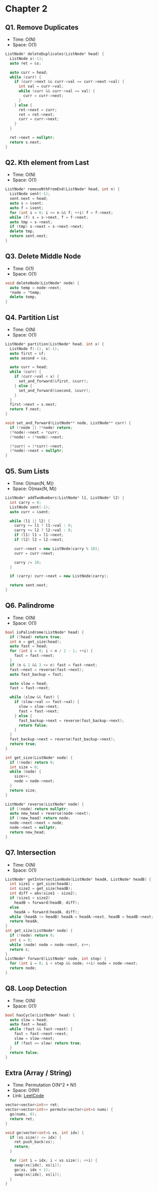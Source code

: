 # Chapter 2

## Q1. Remove Duplicates

- Time: O(N)
- Space: O(1)

```cpp
ListNode* deleteDuplicates(ListNode* head) {
  ListNode s(-1);
  auto ret = &s;

  auto curr = head;
  while (curr) {
    if (curr->next && curr->val == curr->next->val) {
      int val = curr->val;
      while (curr && curr->val == val) {
        curr = curr->next;
      }
    } else {
      ret->next = curr;
      ret = ret->next;
      curr = curr->next;
    }
  }

  ret->next = nullptr;
  return s.next;
}
```

## Q2. Kth element from Last

- Time: O(N)
- Space: O(1)

```cpp
ListNode* removeNthFromEnd(ListNode* head, int n) {
  ListNode sent(-1);
  sent.next = head;
  auto s = &sent;
  auto f = &sent;
  for (int i = 0; i <= n && f; ++i) f = f->next;
  while (f) s = s->next, f = f->next;
  auto tmp = s->next;
  if (tmp) s->next = s->next->next;
  delete tmp;
  return sent.next;
}
```

## Q3. Delete Middle Node

- Time: O(1)
- Space: O(1)

```cpp
void deleteNode(ListNode* node) {
  auto temp = node->next;
  *node = *temp;
  delete temp;
}
```

## Q4. Partition List

- Time: O(N)
- Space: O(1)

```cpp
ListNode* partition(ListNode* head, int x) {
  ListNode f(-1), s(-1);
  auto first = &f;
  auto second = &s;

  auto curr = head;
  while (curr) {
    if (curr->val < x) {
      set_and_forward(&first, &curr);
    } else {
      set_and_forward(&second, &curr);
    }
  }
  first->next = s.next;
  return f.next;
}

void set_and_forward(ListNode** node, ListNode** curr) {
  if (!node || !*node) return;
  (*node)->next = *curr;
  (*node) = (*node)->next;

  (*curr) = (*curr)->next;
  (*node)->next = nullptr;
}
```

## Q5. Sum Lists

- Time: O(max(N, M))
- Space: O(max(N, M))

```cpp
ListNode* addTwoNumbers(ListNode* l1, ListNode* l2) {
  int carry = 0;
  ListNode sent(-1);
  auto curr = &sent;

  while (l1 || l2) {
    carry += l1 ? l1->val : 0;
    carry += l2 ? l2->val : 0;
    if (l1) l1 = l1->next;
    if (l2) l2 = l2->next;

    curr->next = new ListNode(carry % 10);
    curr = curr->next;

    carry /= 10;
  }

  if (carry) curr->next = new ListNode(carry);

  return sent.next;
}
```

## Q6. Palindrome

- Time: O(N)
- Space: O(1)

```cpp
bool isPalindrome(ListNode* head) {
  if (!head) return true;
  int n = get_size(head);
  auto fast = head;
  for (int i = 0; i < n / 2 - 1; ++i) {
    fast = fast->next;
  }
  if (n & 1 && 3 <= n) fast = fast->next;
  fast->next = reverse(fast->next);
  auto fast_backup = fast;

  auto slow = head;
  fast = fast->next;

  while (slow && fast) {
    if (slow->val == fast->val) {
      slow = slow->next;
      fast = fast->next;
    } else {
      fast_backup->next = reverse(fast_backup->next);
      return false;
    }
  }
  fast_backup->next = reverse(fast_backup->next);
  return true;
}

int get_size(ListNode* node) {
  if (!node) return 0;
  int size = 0;
  while (node) {
    size++;
    node = node->next;
  }
  return size;
}

ListNode* reverse(ListNode* node) {
  if (!node) return nullptr;
  auto new_head = reverse(node->next);
  if (!new_head) return node;
  node->next->next = node;
  node->next = nullptr;
  return new_head;
}
```

## Q7. Intersection

- Time: O(N)
- Space: O(1)

```cpp
ListNode* getIntersectionNode(ListNode* headA, ListNode* headB) {
  int size1 = get_size(headA);
  int size2 = get_size(headB);
  int diff = abs(size1 - size2);
  if (size1 < size2)
    headB = forward(headB, diff);
  else
    headA = forward(headA, diff);
  while (headA != headB) headA = headA->next, headB = headB->next;
  return headA;
}
int get_size(ListNode* node) {
  if (!node) return 0;
  int c = 0;
  while (node) node = node->next, c++;
  return c;
}
ListNode* forward(ListNode* node, int step) {
  for (int i = 0; i < step && node; ++i) node = node->next;
  return node;
}
```

## Q8. Loop Detection

- Time: O(N)
- Space: O(1)

```cpp
bool hasCycle(ListNode* head) {
  auto slow = head;
  auto fast = head;
  while (fast && fast->next) {
    fast = fast->next->next;
    slow = slow->next;
    if (fast == slow) return true;
  }
  return false;
}
```

## Extra (Array / String)

- Time: Permutation O(N^2 \* N!)
- Space: O(N!)
- Link: [LeetCode](https://leetcode.com/problems/permutations)

```cpp
vector<vector<int>> ret;
vector<vector<int>> permute(vector<int>& nums) {
  go(nums, 0);
  return ret;
}

void go(vector<int>& xs, int idx) {
  if (xs.size() <= idx) {
    ret.push_back(xs);
    return;
  }

  for (int i = idx; i < xs.size(); ++i) {
    swap(xs[idx], xs[i]);
    go(xs, idx + 1);
    swap(xs[idx], xs[i]);
  }
}
```

